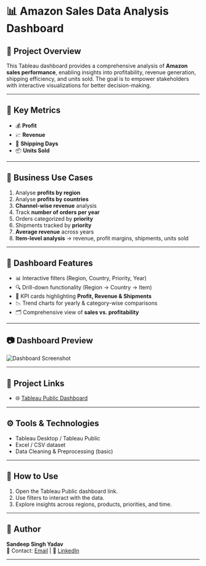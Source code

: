 # 📊 Amazon Sales Data Analysis Dashboard  

## 🔹 Project Overview  
This Tableau dashboard provides a comprehensive analysis of **Amazon sales performance**, enabling insights into profitability, revenue generation, shipping efficiency, and units sold. The goal is to empower stakeholders with interactive visualizations for better decision-making.  

---

## 🔹 Key Metrics  
- 💰 **Profit**  
- 📈 **Revenue**  
- 🚚 **Shipping Days**  
- 📦 **Units Sold**  

---

## 🔹 Business Use Cases  
1. Analyse **profits by region**  
2. Analyse **profits by countries**  
3. **Channel-wise revenue** analysis  
4. Track **number of orders per year**  
5. Orders categorized by **priority**  
6. Shipments tracked by **priority**  
7. **Average revenue** across years  
8. **Item-level analysis** → revenue, profit margins, shipments, units sold  

---

## 🔹 Dashboard Features  
- 📊 Interactive filters (Region, Country, Priority, Year)  
- 🔍 Drill-down functionality (Region → Country → Item)  
- 🧾 KPI cards highlighting **Profit, Revenue & Shipments**  
- 📉 Trend charts for yearly & category-wise comparisons  
- 🗂️ Comprehensive view of **sales vs. profitability**  

---

## 📷 Dashboard Preview  
![Dashboard Screenshot]()

---

## 🔗 Project Links  
- 🌐 [Tableau Public Dashboard](https://public.tableau.com/shared/4WZZYC6NK?:display_count=n&:origin=viz_share_link)  

---

## ⚙️ Tools & Technologies  
- Tableau Desktop / Tableau Public  
- Excel / CSV dataset  
- Data Cleaning & Preprocessing (basic)  

---

## 📌 How to Use  
1. Open the Tableau Public dashboard link.  
2. Use filters to interact with the data.  
3. Explore insights across regions, products, priorities, and time.  

---

## 🙌 Author  
**Sandeep Singh Yadav**  
📧 Contact: [Email](viasundeep@gmail.com) | 🔗 [LinkedIn](www.linkedin.com/in/viasandeep)  

---

